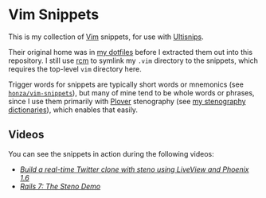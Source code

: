 # Vim Snippets

This is my collection of [Vim][] snippets, for use with [Ultisnips][].

Their original home was in [my dotfiles][] before I extracted them out into
this repository. I still use [rcm][] to symlink my `.vim` directory to the
snippets, which requires the top-level `vim` directory here.

Trigger words for snippets are typically short words or mnemonics (see
[`honza/vim-snippets`][]), but many of mine tend to be whole words or phrases,
since I use them primarily with [Plover][] stenography (see
[my stenography dictionaries][]), which enables that easily.

## Videos

You can see the snippets in action during the following videos:

- _[Build a real-time Twitter clone with steno using LiveView and Phoenix 1.6][]_
- _[Rails 7: The Steno Demo][]_

[Build a real-time Twitter clone with steno using LiveView and Phoenix 1.6]: https://www.youtube.com/watch?v=T_kMd7rxYU0
[`honza/vim-snippets`]: https://github.com/honza/vim-snippets
[my dotfiles]: https://github.com/paulfioravanti/dotfiles
[my stenography dictionaries]: https://github.com/paulfioravanti/steno-dictionaries
[Plover]: https://www.openstenoproject.org/plover/
[Rails 7: The Steno Demo]: https://www.youtube.com/watch?v=q7g0ml60LGY
[rcm]: https://github.com/thoughtbot/rcm
[Ultisnips]: https://github.com/SirVer/ultisnips
[Vim]: https://www.vim.org/

